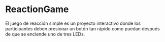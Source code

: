 # ReactionGame
El juego de reacción simple es un proyecto interactivo donde los participantes deben presionar un botón tan rápido como puedan después de que se enciende uno de tres LEDs.
